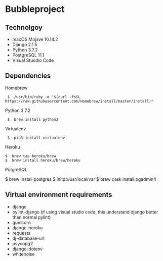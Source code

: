 # Bubbleproject

## Technolgoy
- macOS Mojave 10.14.2
- Django 2.1.5 
- Python 3.7.2
- PostgreSQL 11.1
- Visual Stuodio Code

## Dependencies

Homebrew
````shell
 $  /usr/bin/ruby -e "$(curl -fsSL https://raw.githubusercontent.com/Homebrew/install/master/install)"
````
Python 3.7.2 
````
 $  brew install python3
````
Virtualenv
````
 $  pip3 install virtualenv
````
Heroku
````
$  brew tap heroku/brew
$  brew install heroku/brew/heroku
````
PotgreSQL

$  brew install postgres
$  initdb/usr/local/var
$  brew cask install pgadmin4

## Virtual environment requirements

- django
- pylint-django (if using visual studio code, this understand django better than normal pylint)
- gunicorn
- django-heroku
- requests
- dj-database-url
- psycopg2
- django-dotenv
- whitenoise
